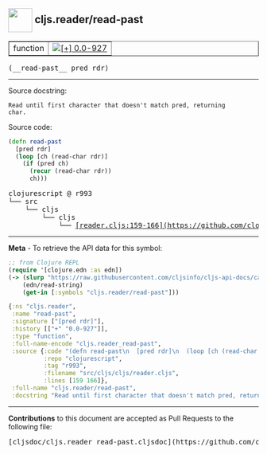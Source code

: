 ## <img width="48px" valign="middle" src="http://i.imgur.com/Hi20huC.png"> cljs.reader/read-past

 <table border="1">
<tr>

<td>function</td>
<td><a href="https://github.com/cljsinfo/cljs-api-docs/tree/0.0-927"><img valign="middle" alt="[+] 0.0-927" src="https://img.shields.io/badge/+-0.0--927-lightgrey.svg"></a> </td>
</tr>
</table>

 <samp>
(__read-past__ pred rdr)<br>
</samp>

---




Source docstring:

```
Read until first character that doesn't match pred, returning
char.
```

Source code:

```clj
(defn read-past
  [pred rdr]
  (loop [ch (read-char rdr)]
    (if (pred ch)
      (recur (read-char rdr))
      ch)))
```

 <pre>
clojurescript @ r993
└── src
    └── cljs
        └── cljs
            └── <ins>[reader.cljs:159-166](https://github.com/clojure/clojurescript/blob/r993/src/cljs/cljs/reader.cljs#L159-L166)</ins>
</pre>


---

__Meta__ - To retrieve the API data for this symbol:

```clj
;; from Clojure REPL
(require '[clojure.edn :as edn])
(-> (slurp "https://raw.githubusercontent.com/cljsinfo/cljs-api-docs/catalog/cljs-api.edn")
    (edn/read-string)
    (get-in [:symbols "cljs.reader/read-past"]))
```

```clj
{:ns "cljs.reader",
 :name "read-past",
 :signature ["[pred rdr]"],
 :history [["+" "0.0-927"]],
 :type "function",
 :full-name-encode "cljs.reader_read-past",
 :source {:code "(defn read-past\n  [pred rdr]\n  (loop [ch (read-char rdr)]\n    (if (pred ch)\n      (recur (read-char rdr))\n      ch)))",
          :repo "clojurescript",
          :tag "r993",
          :filename "src/cljs/cljs/reader.cljs",
          :lines [159 166]},
 :full-name "cljs.reader/read-past",
 :docstring "Read until first character that doesn't match pred, returning\nchar."}

```

---

__Contributions__ to this document are accepted as Pull Requests to the following file:

 <pre>
[cljsdoc/cljs.reader_read-past.cljsdoc](https://github.com/cljsinfo/cljs-api-docs/blob/master/cljsdoc/cljs.reader_read-past.cljsdoc)
</pre>


